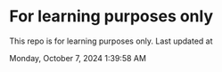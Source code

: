 # For learning purposes only
This repo is for learning purposes only.
Last updated at

Monday, October 7, 2024 1:39:58 AM

